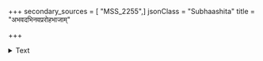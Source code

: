 +++
secondary_sources = [ "MSS_2255",]
jsonClass = "Subhaashita"
title = "अभवदभिनवप्ररोहभाजाम्"

+++

<details><summary>Text</summary>

अभवदभिनवप्ररोहभाजां छविपरिपाटिषु यः पुराङ्गकानाम्।  
अहह विरहवैकृते स तस्याः क्रशिमनि संप्रति दूर्वया विवादः॥
</details>
